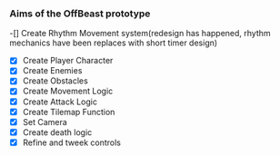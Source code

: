### Aims of the OffBeast prototype
-[] Create Rhythm Movement system(redesign has happened, rhythm mechanics have been replaces with short timer design)
-[x] Create Player Character
-[x] Create Enemies
-[x] Create Obstacles
-[x] Create Movement Logic
-[x] Create Attack Logic
-[x] Create Tilemap Function
-[x] Set Camera
-[x] Create death logic
-[x] Refine and tweek controls
